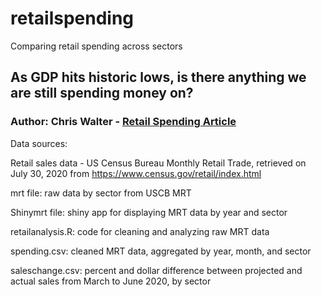 # retailspending

Comparing retail spending across sectors

## As GDP hits historic lows, is there anything we are still spending money on?
### Author: Chris Walter - [Retail Spending Article](https://chriswalter.info/retailsales/)

Data sources: 

Retail sales data - US Census Bureau Monthly Retail Trade, retrieved on July 30, 2020 from https://www.census.gov/retail/index.html

mrt file: raw data by sector from USCB MRT

Shinymrt file: shiny app for displaying MRT data by year and sector

retailanalysis.R: code for cleaning and analyzing raw MRT data

spending.csv: cleaned MRT data, aggregated by year, month, and sector

saleschange.csv: percent and dollar difference between projected and actual sales from March to June 2020, by sector
